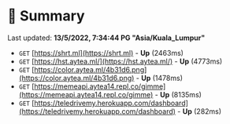# 📖 Summary
Last updated: **13/5/2022, 7:34:44 PG "Asia/Kuala_Lumpur"**

- `GET` [https://shrt.ml](https://shrt.ml) - **Up** (2463ms)
- `GET` [https://hst.aytea.ml/](https://hst.aytea.ml/) - **Up** (4773ms)
- `GET` [https://color.aytea.ml/4b31d6.png](https://color.aytea.ml/4b31d6.png) - **Up** (1478ms)
- `GET` [https://memeapi.aytea14.repl.co/gimme](https://memeapi.aytea14.repl.co/gimme) - **Up** (8135ms)
- `GET` [https://teledrivemy.herokuapp.com/dashboard](https://teledrivemy.herokuapp.com/dashboard) - **Up** (282ms)

